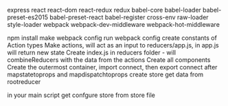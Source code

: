 express react react-dom react-redux redux
babel-core babel-loader babel-preset-es2015 babel-preset-react babel-register cross-env raw-loader style-loader webpack webpack-dev-middleware webpack-hot-middleware


npm install
make webpack config
run webpack config
create constants of Action types
Make actions, will act as an input to reducers/app.js, in app.js will return new state
Create index.js in reducers folder - will combineReducers with the data from the actions
Create all components
Create the outermost container, import connect, then export connect after mapstatetoprops and mapdispatchtoprops
create store get data from rootreducer

in your main script get confgure store from store file
